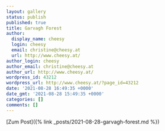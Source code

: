 ```yaml
---
layout: gallery
status: publish
published: true
title: Garvagh Forest
author:
  display_name: cheesy
  login: cheesy
  email: christine@cheesy.at
  url: http://www.cheesy.at/
author_login: cheesy
author_email: christine@cheesy.at
author_url: http://www.cheesy.at/
wordpress_id: 43212
wordpress_url: http://www.cheesy.at/?page_id=43212
date: '2021-08-28 16:49:35 +0000'
date_gmt: '2021-08-28 15:49:35 +0000'
categories: []
comments: []
---
```


[Zum Post]({% link _posts/2021-08-28-garvagh-forest.md %})

